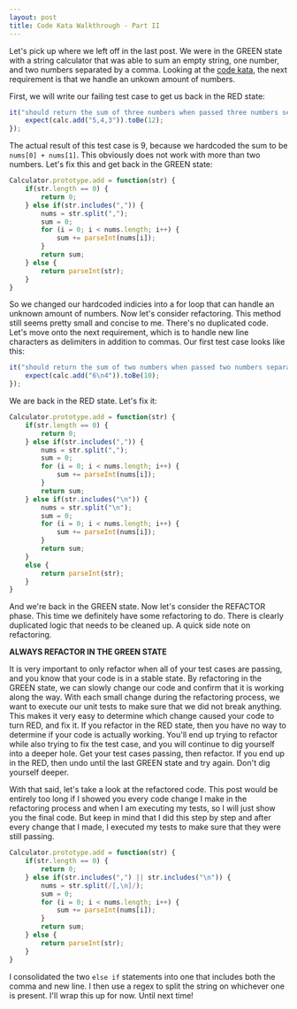 ```yaml
---
layout: post
title: Code Kata Walkthrough - Part II
---
```


Let's pick up where we left off in the last post. We were in the GREEN state with a string calculator that was able to sum an empty string, one number, and two numbers separated 
by a comma. Looking at the [code kata](http://osherove.com/tdd-kata-1/), the next requirement is that we handle an unkown amount of numbers.

First, we will write our failing test case to get us back in the RED state:

```javascript
it("should return the sum of three numbers when passed three numbers separated by a comma", function() {
    expect(calc.add("5,4,3")).toBe(12);
});
```

The actual result of this test case is 9, because we hardcoded the sum to be `nums[0] + nums[1]`. This obviously does not work with more than two numbers. Let's fix this and get 
back in the GREEN state:

```javascript
Calculator.prototype.add = function(str) {
    if(str.length == 0) {
        return 0;
    } else if(str.includes(",")) {
        nums = str.split(",");
        sum = 0;
        for (i = 0; i < nums.length; i++) {
            sum += parseInt(nums[i]);
        }
        return sum;
    } else {
        return parseInt(str);
    }
}
```

So we changed our hardcoded indicies into a for loop that can handle an unknown amount of numbers. Now let's consider refactoring. This method still seems pretty small and concise 
to me. There's no duplicated code. Let's move onto the next requirement, which is to handle new line characters as delimiters in addition to commas. Our first test case looks like 
this:

```javascript
it("should return the sum of two numbers when passed two numbers separated by a new line", function() {
    expect(calc.add("6\n4")).toBe(10);
});
```

We are back in the RED state. Let's fix it:

```javascript
Calculator.prototype.add = function(str) {
    if(str.length == 0) {
        return 0;
    } else if(str.includes(",")) {
        nums = str.split(",");
        sum = 0;
        for (i = 0; i < nums.length; i++) {
            sum += parseInt(nums[i]);
        }
        return sum;
    } else if(str.includes("\n")) {
        nums = str.split("\n");
        sum = 0;
        for (i = 0; i < nums.length; i++) {
            sum += parseInt(nums[i]);
        }
        return sum;
    }
    else {
        return parseInt(str);
    }
}
```

And we're back in the GREEN state. Now let's consider the REFACTOR phase. This time we definitely have some refactoring to do. There is clearly duplicated logic that needs to 
be cleaned up. A quick side note on refactoring.

**ALWAYS REFACTOR IN THE GREEN STATE**

It is very important to only refactor when all of your test cases are passing, and you know that your code is in a stable state. By refactoring in the GREEN state, we can slowly 
change our code and confirm that it is working along the way. With each small change during the refactoring process, we want to execute our unit tests to make sure that we did not break 
anything. This makes it very easy to determine which change caused your code to turn RED, and fix it. If you refactor in the RED state, then you have no way to determine if your code 
is actually working. You'll end up trying to refactor while also trying to fix the test case, and you will continue to dig yourself into a deeper hole. Get your test 
cases passing, then refactor. If you end up in the RED, then undo until the last GREEN state and try again. Don't dig yourself deeper.

With that said, let's take a look at the refactored code. This post would be entirely too long if I showed you every code change I make in the refactoring process and when I am executing 
my tests, so I will just show you the final code. But keep in mind that I did this step by step and after every change that I made, I executed my tests to make sure that they were 
still passing.

```javascript
Calculator.prototype.add = function(str) {
    if(str.length == 0) {
        return 0;
    } else if(str.includes(",") || str.includes("\n")) {
        nums = str.split(/[,\n]/);
        sum = 0;
        for (i = 0; i < nums.length; i++) {
            sum += parseInt(nums[i]);
        }
        return sum;
    } else {
        return parseInt(str);
    }
}
```

I consolidated the two `else if` statements into one that includes both the comma and new line. I then use a regex to split the string on whichever one is present. I'll wrap this 
up for now. Until next time!
